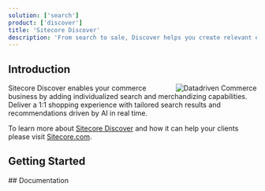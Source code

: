 ```yaml
---
solution: ['search']
product: ['discover']
title: 'Sitecore Discover'
description: 'From search to sale, Discover helps you create relevant experiences that drive conversions.'
---
```


## Introduction

<img src="/images/products/discover/discover-datadriven-commerce.svg" alt="Datadriven Commerce" className="ml-4 inline w-1/3" align="right" />
Sitecore Discover enables your commerce business by adding individualized search and merchandizing capabilities. Deliver a 1:1 shopping experience with tailored search results and recommendations driven by AI in real time.

To learn more about [Sitecore Discover](https://www.sitecore.com/products/discover) and how it can help your clients please visit [Sitecore.com](https://www.sitecore.com/products/discover).

<VideoPromo youTubeId="z1FR_W--7SI" title="Sitecore Discover introduction" description="Introduction to how Sitecore Discover delivers unique shopping journeys tailored to each shopper’s in-the-moment needs and wants." className="clear-both" />

## Getting Started

<Row columns={2}>
<Link title="Introduction to Sitecore Discover" link="/learn/getting-started/discover-introduction" />
<Link title="What's new in Sitecore Discover" link="https://doc.sitecore.com/discover/en/developers/discover-developer-guide/what-s-new-in-sitecore-discover.html" />
<Link title="Overview of Sitecore Discover integration" link="https://doc.sitecore.com/discover/en/developers/discover-developer-guide/overview-of-sitecore-discover-integration.html" />
<Link title="Getting started with your Discover integration" link="https://doc.sitecore.com/discover/en/developers/discover-developer-guide/getting-started-with-your-discover-integration.html" />
<Link title="Introduction to Discover JS SDK for React" link="https://doc.sitecore.com/discover/en/developers/discover-js-sdk-for-react/introduction-to-discover-js-sdk-for-react.html" />
</Row>
## Documentation

<Row columns={2}>
<Link title="User documentation" link="https://doc.sitecore.com/discover/en/users/discover-user-guide/index-en.html" />
<Link title="Developer documentation" link="https://doc.sitecore.com/discover/en/developers/discover-developer-guide/index-en.html" />
</Row>
